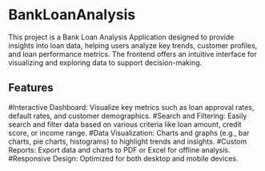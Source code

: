 # BankLoanAnalysis

This project is a Bank Loan Analysis Application designed to provide insights into loan data, helping users analyze key trends, customer profiles, and loan performance metrics. The frontend offers an intuitive interface for visualizing and exploring data to support decision-making.

## Features
#Interactive Dashboard: Visualize key metrics such as loan approval rates, default rates, and customer demographics.
#Search and Filtering: Easily search and filter data based on various criteria like loan amount, credit score, or income range.
#Data Visualization: Charts and graphs (e.g., bar charts, pie charts, histograms) to highlight trends and insights.
#Custom Reports: Export data and charts to PDF or Excel for offline analysis.
#Responsive Design: Optimized for both desktop and mobile devices.


